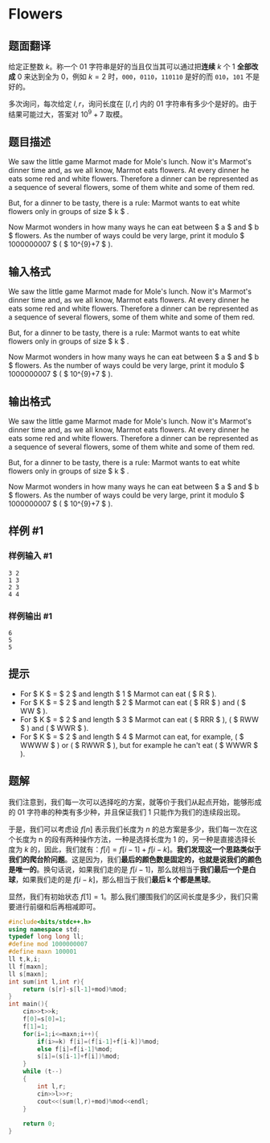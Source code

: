# Flowers

## 题面翻译

给定正整数 $k$。称一个 $01$ 字符串是好的当且仅当其可以通过把**连续** $k$ 个 $1$ **全部改成** $0$ 来达到全为 $0$，例如 $k=2$ 时，`000`，`0110`，`110110` 是好的而 `010`，`101` 不是好的。

多次询问，每次给定 $l,r$，询问长度在 $[l,r]$ 内的 $01$ 字符串有多少个是好的。由于结果可能过大，答案对 $10^9+7$ 取模。

## 题目描述

We saw the little game Marmot made for Mole's lunch. Now it's Marmot's dinner time and, as we all know, Marmot eats flowers. At every dinner he eats some red and white flowers. Therefore a dinner can be represented as a sequence of several flowers, some of them white and some of them red.

But, for a dinner to be tasty, there is a rule: Marmot wants to eat white flowers only in groups of size $ k $ .

Now Marmot wonders in how many ways he can eat between $ a $ and $ b $ flowers. As the number of ways could be very large, print it modulo $ 1000000007 $ ( $ 10^{9}+7 $ ).

## 输入格式

We saw the little game Marmot made for Mole's lunch. Now it's Marmot's dinner time and, as we all know, Marmot eats flowers. At every dinner he eats some red and white flowers. Therefore a dinner can be represented as a sequence of several flowers, some of them white and some of them red.

But, for a dinner to be tasty, there is a rule: Marmot wants to eat white flowers only in groups of size $ k $ .

Now Marmot wonders in how many ways he can eat between $ a $ and $ b $ flowers. As the number of ways could be very large, print it modulo $ 1000000007 $ ( $ 10^{9}+7 $ ).

## 输出格式

We saw the little game Marmot made for Mole's lunch. Now it's Marmot's dinner time and, as we all know, Marmot eats flowers. At every dinner he eats some red and white flowers. Therefore a dinner can be represented as a sequence of several flowers, some of them white and some of them red.

But, for a dinner to be tasty, there is a rule: Marmot wants to eat white flowers only in groups of size $ k $ .

Now Marmot wonders in how many ways he can eat between $ a $ and $ b $ flowers. As the number of ways could be very large, print it modulo $ 1000000007 $ ( $ 10^{9}+7 $ ).

## 样例 #1

### 样例输入 #1

```
3 2
1 3
2 3
4 4
```

### 样例输出 #1

```
6
5
5
```

## 提示

- For $ K $ = $ 2 $ and length $ 1 $ Marmot can eat ( $ R $ ).
- For $ K $ = $ 2 $ and length $ 2 $ Marmot can eat ( $ RR $ ) and ( $ WW $ ).
- For $ K $ = $ 2 $ and length $ 3 $ Marmot can eat ( $ RRR $ ), ( $ RWW $ ) and ( $ WWR $ ).
- For $ K $ = $ 2 $ and length $ 4 $ Marmot can eat, for example, ( $ WWWW $ ) or ( $ RWWR $ ), but for example he can't eat ( $ WWWR $ ).

## 题解
我们注意到，我们每一次可以选择吃的方案，就等价于我们从起点开始，能够形成的 01 字符串的种类有多少种，并且保证我们 $1$ 只能作为我们的连续段出现。

于是，我们可以考虑设 $f[n]$ 表示我们长度为 $n$ 的总方案是多少，我们每一次在这个长度为 n 的段有两种操作方法，一种是选择长度为 1 的，另一种是直接选择长度为 $k$ 的，因此，我们就有：$f[i]=f[i-1]+f[i-k]$。**我们发现这一个思路类似于我们的爬台阶问题**。这是因为，我们**最后的颜色数是固定的，也就是说我们的颜色是唯一的**。换句话说，如果我们走的是 $f[i-1]$，那么就相当于**我们最后一个是白球**，如果我们走的是 $f[i-k]$，那么相当于我们**最后 k 个都是黑球**。

显然，我们有初始状态 $f[1]=1$。那么我们腰围我们的区间长度是多少，我们只需要进行前缀和后再相减即可。

```cpp
#include<bits/stdc++.h>
using namespace std;
typedef long long ll;
#define mod 1000000007 
#define maxn 100001
ll t,k,i;
ll f[maxn];
ll s[maxn];
int sum(int l,int r){
    return (s[r]-s[l-1]+mod)%mod;
}
int main(){
    cin>>t>>k;
    f[0]=s[0]=1;
    f[1]=1;
    for(i=1;i<=maxn;i++){
        if(i>=k) f[i]=(f[i-1]+f[i-k])%mod;
        else f[i]=f[i-1]%mod;
        s[i]=(s[i-1]+f[i])%mod;
    }
    while (t--)
    {
        int l,r;
        cin>>l>>r;
        cout<<(sum(l,r)+mod)%mod<<endl;
    }
    
    return 0;
}
```
